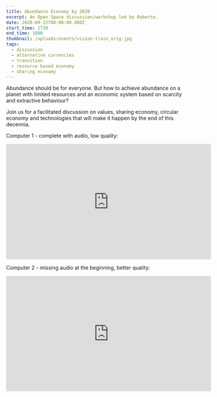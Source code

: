 ```yaml
---
title: Abundance Economy by 2030
excerpt: An Open Space discussion/workshop led by Roberto.
date: 2020-09-22T00:00:00.000Z
start_time: 1730
end_time: 1800
thumbnail: /uploads/events/vision-train_orig.jpg
tags:
  - discussion
  - alternative currencies
  - transition
  - resource based economy
  - sharing economy
---
```

Abundance should be for everyone. But how to achieve abundance on a planet with limited resources and an economic system based on scarcity and extractive behaviour?

Join us for a facilitated discussion on values, sharing economy, circular economy and technologies that will make it happen by the end of this decennia.

Computer 1 - complete with audio, low quality:
<iframe width="560" height="315" src="https://www.youtube.com/embed/60vkohKMN4A" frameborder="0" allow="accelerometer; autoplay; clipboard-write; encrypted-media; gyroscope; picture-in-picture" allowfullscreen></iframe>

Computer 2 - missing audio at the beginning, better quality:
<iframe width="560" height="315" src="https://www.youtube.com/embed/Kya9vQriVNs" frameborder="0" allow="accelerometer; autoplay; clipboard-write; encrypted-media; gyroscope; picture-in-picture" allowfullscreen></iframe>

